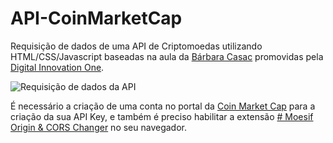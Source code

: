 # API-CoinMarketCap
Requisição de dados de uma API de Criptomoedas utilizando HTML/CSS/Javascript baseadas na aula da [Bárbara Casac](https://github.com/bahcasac) promovidas pela [Digital Innovation One](https://digitalinnovation.one/).

![Requisição de dados da API](https://imgur.com/sZ3LywO)

É necessário a criação de uma conta no portal da  [Coin Market Cap](https://pro.coinmarketcap.com/account) para a criação da sua API Key, e também é preciso habilitar a extensão [# Moesif Origin & CORS Changer](https://chrome.google.com/webstore/detail/moesif-origin-cors-change/digfbfaphojjndkpccljibejjbppifbc) no seu navegador.